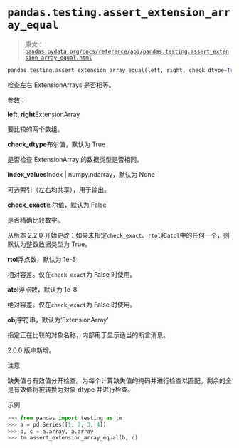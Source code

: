 # `pandas.testing.assert_extension_array_equal`

> 原文：[`pandas.pydata.org/docs/reference/api/pandas.testing.assert_extension_array_equal.html`](https://pandas.pydata.org/docs/reference/api/pandas.testing.assert_extension_array_equal.html)

```py
pandas.testing.assert_extension_array_equal(left, right, check_dtype=True, index_values=None, check_exact=_NoDefault.no_default, rtol=_NoDefault.no_default, atol=_NoDefault.no_default, obj='ExtensionArray')
```

检查左右 ExtensionArrays 是否相等。

参数：

**left, right**ExtensionArray

要比较的两个数组。

**check_dtype**布尔值，默认为 True

是否检查 ExtensionArray 的数据类型是否相同。

**index_values**Index | numpy.ndarray，默认为 None

可选索引（左右均共享），用于输出。

**check_exact**布尔值，默认为 False

是否精确比较数字。

从版本 2.2.0 开始更改：如果未指定`check_exact`、`rtol`和`atol`中的任何一个，则默认为整数数据类型为 True。

**rtol**浮点数，默认为 1e-5

相对容差。仅在`check_exact`为 False 时使用。

**atol**浮点数，默认为 1e-8

绝对容差。仅在`check_exact`为 False 时使用。

**obj**字符串，默认为‘ExtensionArray’

指定正在比较的对象名称，内部用于显示适当的断言消息。

2.0.0 版中新增。

注意

缺失值与有效值分开检查。为每个计算缺失值的掩码并进行检查以匹配。剩余的全是有效值将被转换为对象 dtype 并进行检查。

示例

```py
>>> from pandas import testing as tm
>>> a = pd.Series([1, 2, 3, 4])
>>> b, c = a.array, a.array
>>> tm.assert_extension_array_equal(b, c) 
```
